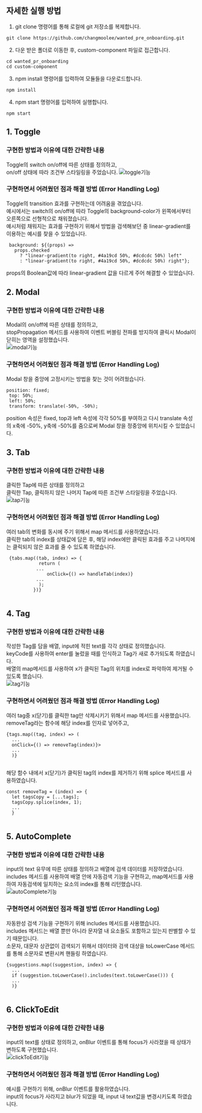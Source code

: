 ## 자세한 실행 방법

1. git clone 명령어를 통해 로컬에 git 저장소를 복제합니다.
<pre><code>git clone https://github.com/changmoolee/wanted_pre_onboarding.git</code></pre>
2. 다운 받은 폴더로 이동한 후, custom-component 파일로 접근합니다.
<pre><code>cd wanted_pr_onboarding
cd custom-component</code></pre>
3. npm install 명령어를 입력하여 모듈들을 다운로드합니다.
<pre><code>npm install</code></pre>
4. npm start 명령어를 입력하여 실행합니다.
<pre><code>npm start</code></pre>

## 1. Toggle

### 구현한 방법과 이유에 대한 간략한 내용
Toggle의 switch on/off에 따른 상태를 정의하고, <br> on/off 상태에 따라 조건부 스타일링을 주었습니다.
![toggle기능](https://user-images.githubusercontent.com/84559872/152782161-deb8100e-5f41-4fc5-b91e-368e0ed09bf6.gif)

### 구현하면서 어려웠던 점과 해결 방법 (Error Handling Log)

Toggle의 transition 효과를 구현하는데 어려움을 겪었습니다. <br>
예시에서는 switch의 on/off에 따라 Toggle의 background-color가 왼쪽에서부터 오른쪽으로 선형적으로 채워졌습니다. <br>
예시처럼 채워지는 효과를 구현하기 위해서 방법을 검색해보던 중 linear-gradient를 이용하는 예시를 찾을 수 있었습니다.

 <pre><code> background: ${(props) =>
   props.checked
     ? "linear-gradient(to right, #4a19cd 50%, #dcdcdc 50%) left"
     : "linear-gradient(to right, #4a19cd 50%, #dcdcdc 50%) right"};</code></pre>

 props의 Boolean값에 따라 linear-gradient 값을 다르게 주어 해결할 수 있었습니다.

## 2. Modal

### 구현한 방법과 이유에 대한 간략한 내용

 Modal의 on/off에 따른 상태를 정의하고, <br> stopPropagation 메서드를 사용하여 이벤트 버블링 전파를 방지하여 클릭시 Modal이 닫히는 영역을 설정했습니다.<br> 
 ![modal기능](https://user-images.githubusercontent.com/84559872/152782220-c09132ed-7086-45bc-8dff-f869d47ba174.gif)<br>

### 구현하면서 어려웠던 점과 해결 방법 (Error Handling Log)

 Modal 창을 중앙에 고정시키는 방법을 찾는 것이 어려웠습니다.

 <pre><code>position: fixed;
 top: 50%;
 left: 50%;
 transform: translate(-50%, -50%); </code></pre>

 position 속성은 fixed, top과 left 속성에 각각 50%를 부여하고 다시 translate 속성의 x축에 -50%, y축에 -50%를 줌으로써 Modal 창을 정중앙에 위치시킬 수 있었습니다.

## 3. Tab

### 구현한 방법과 이유에 대한 간략한 내용

 클릭한 Tap에 따른 상태를 정의하고 <br> 클릭한 Tap, 클릭하지 않은 나머지 Tap에 따른 조건부 스타일링을 주었습니다.<br> 
 ![tap기능](https://user-images.githubusercontent.com/84559872/152782240-0f55dbf5-c1a2-4d9d-ad99-dcc674bf13d0.gif)<br>

### 구현하면서 어려웠던 점과 해결 방법 (Error Handling Log)

 여러 tab의 변화를 동시에 주기 위해서 map 메서드를 사용하였습니다. <br>
 클릭한 tab의 index를 상태값에 담은 후, 해당 index에만 클릭된 효과를 주고 나머지에는 클릭되지 않은 효과를 줄 수 있도록 하였습니다.

 <pre><code> {tabs.map((tab, index) => {
            return (
           ...
               onClick={() => handleTab(index)}
           ...
            );
          })}
 </code></pre>

## 4. Tag

### 구현한 방법과 이유에 대한 간략한 내용

 작성한 Tag를 담을 배열, input에 적힌 text를 각각 상태로 정의했습니다. <br>
 keyCode를 사용하여 enter를 눌렀을 때를 인식하고 Tag가 새로 추가되도록 하였습니다. <br>
 배열의 map메서드를 사용하여 x가 클릭된 Tag의 위치를 index로 파악하여 제거될 수 있도록 했습니다.<br>
 ![tag기능](https://user-images.githubusercontent.com/84559872/152782279-1b88d6d9-328a-40e1-8acd-9945ffd5a54a.gif)<br>

### 구현하면서 어려웠던 점과 해결 방법 (Error Handling Log)

 여러 tag중 x(닫기)를 클릭한 tag만 삭제시키기 위해서 map 메서드를 사용했습니다. <br>
 removeTag라는 함수에 해당 index를 인자로 넣어주고,

 <pre><code>{tags.map((tag, index) => (
  ...            
  onClick={() => removeTag(index)}>
  ...               
  )}
 </code></pre>

 해당 함수 내에서 x(닫기)가 클릭된 tag의 index를 제거하기 위해 splice 메서드를 사용하였습니다.

 <pre><code>const removeTag = (index) => {
  let tagsCopy = [...tags];
  tagsCopy.splice(index, 1);
  ...
  }
 </code></pre>

## 5. AutoComplete

### 구현한 방법과 이유에 대한 간략한 내용

 input의 text 유무에 따른 상태를 정의하고 배열에 검색 데이터를 저장하였습니다. <br>
 includes 메서드를 사용하여 배열 안에 자동검색 기능을 구현하고, map메서드를 사용하여 자동검색에 일치하는 요소의 index를 통해 리턴했습니다. <br>
 ![autoComplete기능](https://user-images.githubusercontent.com/84559872/152782298-2b842a60-e4fe-4554-a93d-cf1960bfe687.gif)<br>

### 구현하면서 어려웠던 점과 해결 방법 (Error Handling Log)

 자동완성 검색 기능을 구현하기 위해 includes 메서드를 사용했습니다. <br>
 includes 메서드는 배열 뿐만 아니라 문자열 내 요소들도 포함하고 있는지 판별할 수 있기 때문입니다.<br>
 소문자, 대문자 상관없이 검색되기 위해서 데이터와 검색 대상을 toLowerCase 메서드를 통해 소문자로 변환시켜 핸들링 하였습니다.

 <pre><code>{suggestions.map((suggestion, index) => {
  ...            
  if (suggestion.toLowerCase().includes(text.toLowerCase())) {
  ...               
  )}
 </code></pre>

## 6. ClickToEdit

### 구현한 방법과 이유에 대한 간략한 내용

 input의 text를 상태로 정의하고, onBlur 이벤트를 통해 focus가 사라졌을 때 상태가 변하도록 구현했습니다. <br>
 ![clickToEdit기능](https://user-images.githubusercontent.com/84559872/153115008-2d2da676-f7e6-4e7a-9458-e948dca7238b.gif) <br>

### 구현하면서 어려웠던 점과 해결 방법 (Error Handling Log)

 예시를 구현하기 위해, onBlur 이벤트를 활용하였습니다.<br>
 input의 focus가 사라지고 blur가 되었을 때, input 내 text값을 변경시키도록 하였습니다. <br>
 
